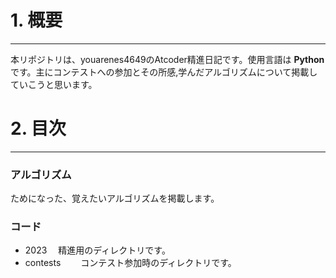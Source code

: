 # 1. 概要
***
本リポジトリは、youarenes4649のAtcoder精進日記です。使用言語は **Python** です。主にコンテストへの参加とその所感,学んだアルゴリズムについて掲載していこうと思います。

# 2. 目次
***
### アルゴリズム
ためになった、覚えたいアルゴリズムを掲載します。
### コード
- 2023 
　精進用のディレクトリです。
- contests　
　コンテスト参加時のディレクトリです。
　

